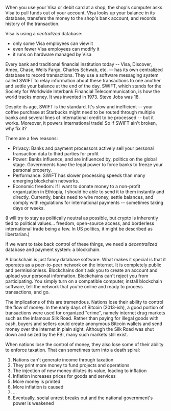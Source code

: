 When you use your Visa or debit card at a shop, the shop's computer asks Visa to pull funds out of your account. Visa looks up your balance in its database, transfers the money to the shop's bank account, and records history of the transaction.

Visa is using a _centralized_ database: 
* only some Visa employees can view it
* even fewer Visa employees can modify it
* it runs on hardware managed by Visa

Every bank and traditional financial institution today -- Visa, Discover, Amex, Chase, Wells Fargo, Charles Schwab, etc. -- has its own centralized database to record transactions. They use a software messaging system called SWIFT to relay information about these transactions to one another and settle your balance at the end of the day. SWIFT, which stands for the Society for Worldwide Interbank Financial Telecommunication, is how the world tracks money. It was invented in 1973. Steve Jobs was 18.

Despite its age, SWIFT is the standard. It's slow and inefficient -- your coffee purchase at Starbucks might need to be routed through multiple banks and several lines of international credit to be processed -- but it works. Moreover, it powers international trade! So if SWIFT ain't broken, why fix it?

There are a few reasons:
* Privacy: Banks and payment processors actively sell your personal transaction data to third parties for profit
* Power: Banks influence, and are influenced by, politics on the global stage. Governments have the legal power to force banks to freeze your personal property.
* Performance: SWIFT has slower processing speeds than many emerging blockchain networks.
* Economic freedom: if I want to donate money to a non-profit organization in Ethiopia, I should be able to send it to them instantly and directly. Currently, banks need to wire money, settle balances, and comply with regulations for international payments -- sometimes taking days or weeks.

(I will try to stay as politically neutral as possible, but crypto is inherently tied to political values... freedom, open-source access, and borderless international trade being a few. In US politics, it might be described as libertarian.)

If we want to take back control of these things, we need a _decentralized_ database and payment system: a blockchain.

A blockchain is just fancy database software. What makes it special is that it operates as a peer-to-peer network on the internet. It is completely public and permissionless. Blockchains don't ask you to create an account and upload your personal information. Blockchains can't reject you from participating. You simply turn on a compatible computer, install blockchain software, tell the network that you're online and ready to process transactions, and go.

The implications of this are tremendous. Nations lose their ability to control the flow of money. In the early days of Bitcoin (2013-ish), a good portion of transactions were used for organized "crime", namely internet drug markets such as the infamous Silk Road. Rather than paying for illegal goods with cash, buyers and sellers could create anonymous Bitcoin wallets and send money over the internet in plain sight. Although the Silk Road was shut down and seized by the FBI, many such markets still exist. 

When nations lose the control of money, they also lose some of their ability to enforce taxation. That can sometimes turn into a death spiral:
1. Nations can't generate income through taxation
2. They print more money to fund projects and operations 
3. The injection of new money dilutes its value, leading to inflation
4. Inflation increases prices for goods and services
5. More money is printed
6. More inflation is caused
7. ...
8. Eventually, social unrest breaks out and the national government's power is weakened